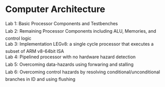 # Computer Architecture

Lab 1: Basic Processor Components and Testbenches <br />
Lab 2: Remaining Processor Components including ALU, Memories, and control logic<br />
Lab 3: Implementation LEGv8: a single cycle processor that executes a subset of ARM v8-64bit ISA <br />
Lab 4: Pipelined processor with no hardware hazard detection <br />
Lab 5: Overcoming data-hazards using forwaring and stalling <br />
Lab 6: Overcoming control hazards by resolving conditional/unconditional branches in ID and using flushing <br />
